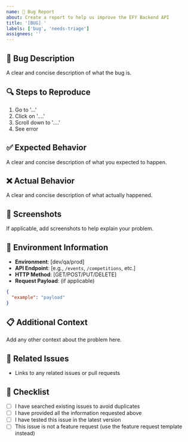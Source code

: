 ```yaml
---
name: 🐛 Bug Report
about: Create a report to help us improve the EFY Backend API
title: '[BUG] '
labels: ['bug', 'needs-triage']
assignees: ''
---
```


## 🐛 Bug Description
A clear and concise description of what the bug is.

## 🔍 Steps to Reproduce
1. Go to '...'
2. Click on '....'
3. Scroll down to '....'
4. See error

## ✅ Expected Behavior
A clear and concise description of what you expected to happen.

## ❌ Actual Behavior
A clear and concise description of what actually happened.

## 📸 Screenshots
If applicable, add screenshots to help explain your problem.

## 🔧 Environment Information
- **Environment**: [dev/qa/prod]
- **API Endpoint**: [e.g., `/events`, `/competitions`, etc.]
- **HTTP Method**: [GET/POST/PUT/DELETE]
- **Request Payload**: (if applicable)
```json
{
  "example": "payload"
}
```

## 📋 Additional Context
Add any other context about the problem here.

## 🔗 Related Issues
- Links to any related issues or pull requests

## 📝 Checklist
- [ ] I have searched existing issues to avoid duplicates
- [ ] I have provided all the information requested above
- [ ] I have tested this issue in the latest version
- [ ] This issue is not a feature request (use the feature request template instead)
